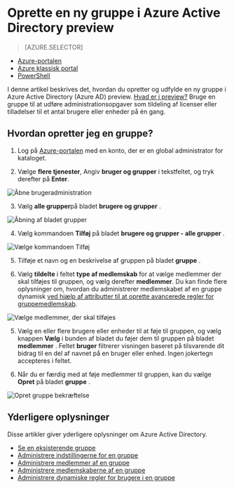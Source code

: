 <properties
    pageTitle="Oprette en ny gruppe i Azure Active Directory preview | Microsoft Azure"
    description="Sådan oprettes en gruppe i Azure Active Directory og tilføje brugere (medlemmer) til gruppen"
    services="active-directory"
    documentationCenter=""
    authors="curtand"
    manager="femila"
    editor=""/>

<tags
    ms.service="active-directory"
    ms.workload="identity"
    ms.tgt_pltfrm="na"
    ms.devlang="na"
    ms.topic="article"
    ms.date="10/17/2016"
    ms.author="curtand"/>


# <a name="create-a-new-group-in-azure-active-directory-preview"></a>Oprette en ny gruppe i Azure Active Directory preview

> [AZURE.SELECTOR]
- [Azure-portalen](active-directory-groups-create-azure-portal.md)
- [Azure klassisk portal](active-directory-accessmanagement-manage-groups.md)
- [PowerShell](active-directory-accessmanagement-groups-settings-v2-cmdlets.md)

I denne artikel beskrives det, hvordan du opretter og udfylde en ny gruppe i Azure Active Directory (Azure AD) preview. [Hvad er i preview?](active-directory-preview-explainer.md) Bruge en gruppe til at udføre administrationsopgaver som tildeling af licenser eller tilladelser til et antal brugere eller enheder på én gang.

## <a name="how-do-i-create-a-group"></a>Hvordan opretter jeg en gruppe?

1. Log på [Azure-portalen](https://portal.azure.com) med en konto, der er en global administrator for kataloget.

2. Vælge **flere tjenester**, Angiv **bruger og grupper** i tekstfeltet, og tryk derefter på **Enter**.

  ![Åbne brugeradministration](./media/active-directory-groups-create-azure-portal/search-user-management.png)

3. Vælg **alle grupper**på bladet **brugere og grupper** .

  ![Åbning af bladet grupper](./media/active-directory-groups-create-azure-portal/view-groups-blade.png)

4. Vælg kommandoen **Tilføj** på bladet **brugere og grupper - alle grupper** .

  ![Vælge kommandoen Tilføj](./media/active-directory-groups-create-azure-portal/add-group-command.png)

5. Tilføje et navn og en beskrivelse af gruppen på bladet **gruppe** .

6. Vælg **tildelte** i feltet **type af medlemskab** for at vælge medlemmer der skal tilføjes til gruppen, og vælg derefter **medlemmer**. Du kan finde flere oplysninger om, hvordan du administrerer medlemskabet af en gruppe dynamisk [ved hjælp af attributter til at oprette avancerede regler for gruppemedlemskab](active-directory-groups-dynamic-membership-azure-portal.md).

  ![Vælge medlemmer, der skal tilføjes](./media/active-directory-groups-create-azure-portal/select-members.png)

5. Vælg en eller flere brugere eller enheder til at føje til gruppen, og vælg knappen **Vælg** i bunden af bladet du føjer dem til gruppen på bladet **medlemmer** . Feltet **bruger** filtrerer visningen baseret på tilsvarende dit bidrag til en del af navnet på en bruger eller enhed. Ingen jokertegn accepteres i feltet.

6. Når du er færdig med at føje medlemmer til gruppen, kan du vælge **Opret** på bladet **gruppe** .    

  ![Opret gruppe bekræftelse](./media/active-directory-groups-create-azure-portal/create-group-confirmation.png)




## <a name="additional-information"></a>Yderligere oplysninger

Disse artikler giver yderligere oplysninger om Azure Active Directory.

* [Se en eksisterende gruppe](active-directory-groups-view-azure-portal.md)
* [Administrere indstillingerne for en gruppe](active-directory-groups-settings-azure-portal.md)
* [Administrere medlemmer af en gruppe](active-directory-groups-members-azure-portal.md)
* [Administrere medlemskaberne af en gruppe](active-directory-groups-membership-azure-portal.md)
* [Administrere dynamiske regler for brugere i en gruppe](active-directory-groups-dynamic-membership-azure-portal.md)
